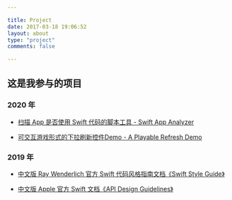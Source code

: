 ```yaml
---

title: Project
date: 2017-03-18 19:06:52
layout: about
type: "project"
comments: false

---
```


## 这是我参与的项目

### 2020 年

* [扫描 App 是否使用 Swift 代码的脚本工具 - Swift App Analyzer](https://github.com/ZRTransmitter/SwiftAppAnalyzer)

* [可交互游戏形式的下拉刷新控件Demo - A Playable Refresh Demo](https://github.com/SketchK/a-playable-refresh-demo)

### 2019 年

* [中文版 Ray Wenderlich 官方 Swift 代码风格指南文档《Swift Style Guide》](https://github.com/SketchK/swift-style-guide-by-raywenderlich-in-chinese)

* [中文版 Apple 官方 Swift 文档《API Design Guidelines》](https://github.com/SketchK/the-swift-api-design-guidelines-in-chinese)